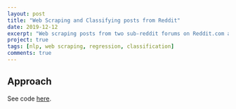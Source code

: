 ```yaml
---
layout: post
title: "Web Scraping and Classifying posts from Reddit"
date: 2019-12-12
excerpt: "Web scraping posts from two sub-reddit forums on Reddit.com and applying natural language processing methods and classification modelling to accurately classify posts as being from either one sub-forum or another. General Assembly - Data Science Immersive Project 3."
project: true
tags: [nlp, web scraping, regression, classification]
comments: true
---
```


## Approach

See code [here](https://github.com/linusseah/General-DataScience-Projects-/tree/master/project_3_reddit).
